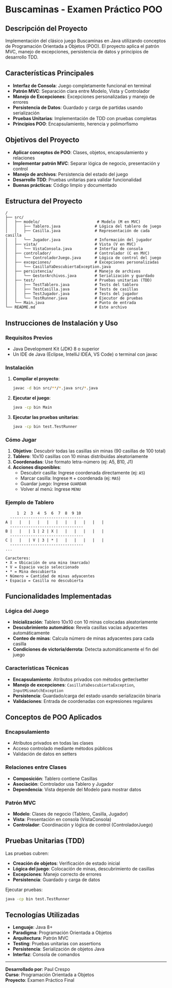 # Buscaminas - Examen Práctico POO

## Descripción del Proyecto

Implementación del clásico juego Buscaminas en Java utilizando conceptos de Programación Orientada a Objetos (POO). El proyecto aplica el patrón MVC, manejo de excepciones, persistencia de datos y principios de desarrollo TDD.

## Características Principales

- **Interfaz de Consola**: Juego completamente funcional en terminal
- **Patrón MVC**: Separación clara entre Modelo, Vista y Controlador
- **Manejo de Excepciones**: Excepciones personalizadas y manejo de errores
- **Persistencia de Datos**: Guardado y carga de partidas usando serialización
- **Pruebas Unitarias**: Implementación de TDD con pruebas completas
- **Principios POO**: Encapsulamiento, herencia y polimorfismo

## Objetivos del Proyecto

- **Aplicar conceptos de POO**: Clases, objetos, encapsulamiento y relaciones
- **Implementar patrón MVC**: Separar lógica de negocio, presentación y control
- **Manejo de archivos**: Persistencia del estado del juego
- **Desarrollo TDD**: Pruebas unitarias para validar funcionalidad
- **Buenas prácticas**: Código limpio y documentado

## Estructura del Proyecto

```
/
├── src/
│   ├── modelo/                         # Modelo (M en MVC)
│   │   ├── Tablero.java               # Lógica del tablero de juego
│   │   ├── Casilla.java               # Representación de cada casilla
│   │   └── Jugador.java               # Información del jugador
│   ├── vista/                         # Vista (V en MVC)
│   │   └── VistaConsola.java          # Interfaz de consola
│   ├── controlador/                   # Controlador (C en MVC)
│   │   └── ControladorJuego.java      # Lógica de control del juego
│   ├── excepciones/                   # Excepciones personalizadas
│   │   └── CasillaYaDescubiertaException.java
│   ├── persistencia/                  # Manejo de archivos
│   │   └── GestorArchivos.java        # Serialización y guardado
│   ├── test/                          # Pruebas unitarias (TDD)
│   │   ├── TestTablero.java           # Tests del tablero
│   │   ├── TestCasilla.java           # Tests de casillas
│   │   ├── TestJugador.java           # Tests del jugador
│   │   └── TestRunner.java            # Ejecutor de pruebas
│   └── Main.java                      # Punto de entrada
└── README.md                          # Este archivo
```

## Instrucciones de Instalación y Uso

### Requisitos Previos
- Java Development Kit (JDK) 8 o superior
- Un IDE de Java (Eclipse, IntelliJ IDEA, VS Code) o terminal con javac

### Instalación

1. **Compilar el proyecto**:
   ```bash
   javac -d bin src/**/*.java src/*.java
   ```

2. **Ejecutar el juego**:
   ```bash
   java -cp bin Main
   ```

3. **Ejecutar las pruebas unitarias**:
   ```bash
   java -cp bin test.TestRunner
   ```

### Cómo Jugar

1. **Objetivo**: Descubrir todas las casillas sin minas (90 casillas de 100 total)
2. **Tablero**: 10x10 casillas con 10 minas distribuidas aleatoriamente
3. **Coordenadas**: Use formato letra-número (ej: A5, B10, J1)
4. **Acciones disponibles**:
   - Descubrir casilla: Ingrese coordenada directamente (ej: `A5`)
   - Marcar casilla: Ingrese `M` + coordenada (ej: `MA5`)
   - Guardar juego: Ingrese `GUARDAR`
   - Volver al menú: Ingrese `MENU`

### Ejemplo de Tablero

```
     1  2  3  4  5  6  7  8  9 10
  --------------------------------
A |   |   |   |   |   |   |   |   |   |   |
  --------------------------------
B |   |   | 1 | 2 | X |   |   |   |   |   |
  --------------------------------
C |   |   | V | 3 | * |   |   |   |   |   |
  --------------------------------
...

Caracteres:
• X = Ubicación de una mina (marcada)
• V = Espacio vacío seleccionado  
• * = Mina descubierta
• Número = Cantidad de minas adyacentes
• Espacio = Casilla no descubierta
```

## Funcionalidades Implementadas

### Lógica del Juego
- **Inicialización**: Tablero 10x10 con 10 minas colocadas aleatoriamente
- **Descubrimiento automático**: Revela casillas vacías adyacentes automáticamente
- **Conteo de minas**: Calcula número de minas adyacentes para cada casilla
- **Condiciones de victoria/derrota**: Detecta automáticamente el fin del juego

### Características Técnicas
- **Encapsulamiento**: Atributos privados con métodos getter/setter
- **Manejo de excepciones**: `CasillaYaDescubiertaException`, `InputMismatchException`
- **Persistencia**: Guardado/carga del estado usando serialización binaria
- **Validaciones**: Entrada de coordenadas con expresiones regulares

## Conceptos de POO Aplicados

### Encapsulamiento
- Atributos privados en todas las clases
- Acceso controlado mediante métodos públicos
- Validación de datos en setters

### Relaciones entre Clases
- **Composición**: Tablero contiene Casillas
- **Asociación**: Controlador usa Tablero y Jugador
- **Dependencia**: Vista depende del Modelo para mostrar datos

### Patrón MVC
- **Modelo**: Clases de negocio (Tablero, Casilla, Jugador)
- **Vista**: Presentación en consola (VistaConsola)
- **Controlador**: Coordinación y lógica de control (ControladorJuego)

## Pruebas Unitarias (TDD)

Las pruebas cubren:
- **Creación de objetos**: Verificación de estado inicial
- **Lógica del juego**: Colocación de minas, descubrimiento de casillas
- **Excepciones**: Manejo correcto de errores
- **Persistencia**: Guardado y carga de datos

Ejecutar pruebas:
```bash
java -cp bin test.TestRunner
```

## Tecnologías Utilizadas

- **Lenguaje**: Java 8+
- **Paradigma**: Programación Orientada a Objetos
- **Arquitectura**: Patrón MVC
- **Testing**: Pruebas unitarias con assertions
- **Persistencia**: Serialización de objetos Java
- **Interfaz**: Consola de comandos

---

**Desarrollado por**: Paul Crespo  
**Curso**: Programación Orientada a Objetos  
**Proyecto**: Examen Práctico Final